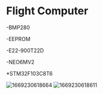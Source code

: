 # Flight Computer

-BMP280

-EEPROM

-E22-900T22D

-NEO6MV2

*STM32F103C8T6

![1669230618664](https://user-images.githubusercontent.com/63429097/215523479-f5443129-5cc5-4400-9f71-b8a9e33f93c2.jpg)
![1669230618611](https://user-images.githubusercontent.com/63429097/215523485-93721b7f-9906-4dab-91f5-fbb9e8a9a383.jpg)
